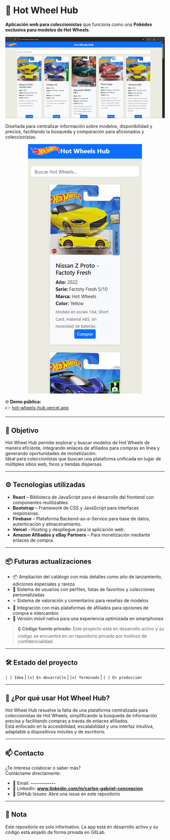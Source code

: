 # 🚗 Hot Wheel Hub
**Aplicación web para coleccionistas** que funciona como una **Pokédex exclusiva para modelos de Hot Wheels**.  

![Captura Principal de la interfaz](src/img1.png)

Diseñada para centralizar información sobre modelos, disponibilidad y precios, facilitando la búsqueda y comparación para aficionados y coleccionistas.

<p align="center">
  <img src="src/img3.png" alt="Captura de la interfaz de búsqueda (Versión móvil)">
</p>

🌐 **Demo pública:**  
👉 [hot-wheels-hub.vercel.app](https://hot-wheels-hub.vercel.app)

---

## 🎯 Objetivo

Hot Wheel Hub permite explorar y buscar modelos de Hot Wheels de manera eficiente, integrando enlaces de afiliados para compras en línea y generando oportunidades de monetización.  
Ideal para coleccionistas que buscan una plataforma unificada en lugar de múltiples sitios web, foros y tiendas dispersas.

---

## ⚙️ Tecnologías utilizadas

- **React** – Biblioteca de JavaScript para el desarrollo del frontend con componentes reutilizables.
- **Bootstrap** – Framework de CSS y JavaScript para interfaces responsivas.
- **Firebase** – Plataforma Backend-as-a-Service para base de datos, autenticación y almacenamiento.
- **Vercel** – Hosting y despliegue para la aplicación web.
- **Amazon Afiliados y eBay Partners** – Para monetización mediante enlaces de compra.

---

## 📦 Futuras actualizaciones

- 📦 Ampliación del catálogo con más detalles como año de lanzamiento, ediciones especiales y rareza  
- 👤 Sistema de usuarios con perfiles, listas de favoritos y colecciones personalizadas  
- ⭐ Sistema de valoración y comentarios para reseñas de modelos  
- 🛒 Integración con más plataformas de afiliados para opciones de compra e intercambio  
- 📱 Versión móvil nativa para una experiencia optimizada en smartphones

> 🔒 **Código fuente privado:** Este proyecto está en desarrollo activo y su código se encuentra en un repositorio privado por motivos de confidencialidad.

---

## 🛠️ Estado del proyecto

`[ ] Idea` | `[x] En desarrollo` | `[x] Terminado` | `[ ] En producción`

---

## 📍 ¿Por qué usar Hot Wheel Hub?

Hot Wheel Hub resuelve la falta de una plataforma centralizada para coleccionistas de Hot Wheels, simplificando la búsqueda de información precisa y facilitando compras a través de enlaces afiliados.  
Está enfocado en la accesibilidad, escalabilidad y una interfaz intuitiva, adaptable a dispositivos móviles y de escritorio.

---

## 📫 Contacto

¿Te interesa colaborar o saber más?  
Contáctame directamente:

- 📧 Email: **------------**
- 💼 LinkedIn: **www.linkedin.com/in/carlos-gabriel-concepcion**
- 💬 GitHub Issues: Abre una issue en este repositorio

---

## 📝 Nota

Este repositorio es solo informativo. La app está en desarrollo activo y su código está alojado de forma privada en GitLab.
